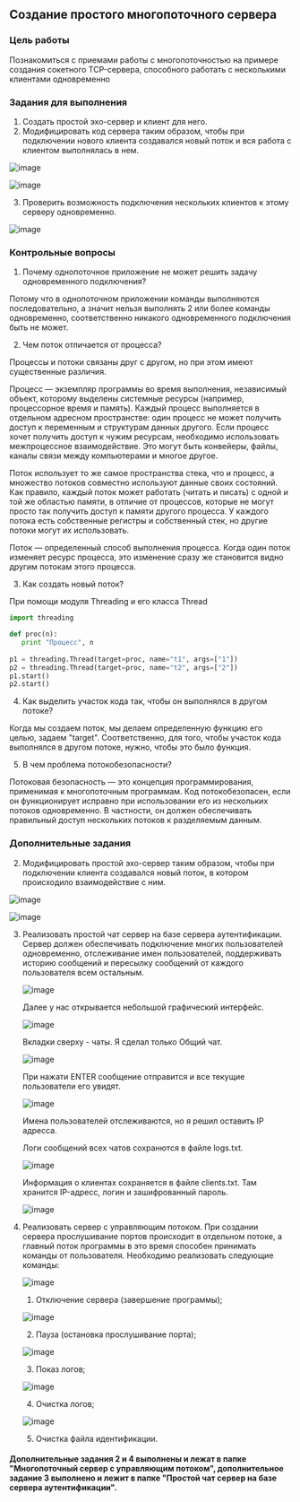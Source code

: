 <!----- Conversion time: 0.718 seconds.
Using this Markdown file:

1. Cut and paste this output into your source file.
2. See the notes and action items below regarding this conversion run.
3. Check the rendered output (headings, lists, code blocks, tables) for proper
   formatting and use a linkchecker before you publish this page.

Conversion notes:

* Docs to Markdown version 1.0β17
* Wed Sep 18 2019 01:52:00 GMT-0700 (PDT)
* Source doc: https://docs.google.com/open?id=1SEODmwLcgVdQijJMZ6Xc3YQ0lqnkc72w-gccG4AkpqU
----->

## Создание простого многопоточного сервера

### Цель работы

Познакомиться с приемами работы с многопоточностью на примере создания сокетного TCP-сервера, способного работать с несколькими клиентами одновременно

### Задания для выполнения

1. Создать простой эхо-сервер и клиент для него.
3. Модифицировать код сервера таким образом, чтобы при подключении нового клиента создавался новый поток и вся работа с клиентом выполнялась в нем.

![image](https://user-images.githubusercontent.com/70547060/138162029-87ce2759-c451-4ddd-96ab-6eb8e850cf04.png)

![image](https://user-images.githubusercontent.com/70547060/138162049-8a04381a-f1d5-4979-8835-e16cb221c99a.png)

3. Проверить возможность подключения нескольких клиентов к этому серверу одновременно. 

![image](https://user-images.githubusercontent.com/70547060/138162158-f2abd2dc-6e3b-4a16-b57f-6b39c17dfbc2.png)

### Контрольные вопросы

1. Почему однопоточное приложение не может решить задачу одновременного подключения?

Потому что в однопоточном приложении команды выполняются последовательно, а значит нельзя выполнять 2 или более команды одновременно, соответственно никакого одновременного подключения быть не может.

2. Чем поток отличается от процесса?

Процессы и потоки связаны друг с другом, но при этом имеют существенные различия.

Процесс — экземпляр программы во время выполнения, независимый объект, которому выделены системные ресурсы (например, процессорное время и память). Каждый процесс выполняется в отдельном адресном пространстве: один процесс не может получить доступ к переменным и структурам данных другого. Если процесс хочет получить доступ к чужим ресурсам, необходимо использовать межпроцессное взаимодействие. Это могут быть конвейеры, файлы, каналы связи между компьютерами и многое другое.

Поток использует то же самое пространства стека, что и процесс, а множество потоков совместно используют данные своих состояний. Как правило, каждый поток может работать (читать и писать) с одной и той же областью памяти, в отличие от процессов, которые не могут просто так получить доступ к памяти другого процесса. У каждого потока есть собственные регистры и собственный стек, но другие потоки могут их использовать.

Поток — определенный способ выполнения процесса. Когда один поток изменяет ресурс процесса, это изменение сразу же становится видно другим потокам этого процесса.

3. Как создать новый поток?

При помощи модуля Threading и его класса Thread

```python
import threading 

def proc(n):
   print "Процесс", n
 
p1 = threading.Thread(target=proc, name="t1", args=["1"])
p2 = threading.Thread(target=proc, name="t2", args=["2"])
p1.start()
p2.start()
```

4. Как выделить участок кода так, чтобы он выполнялся в другом потоке?

Когда мы создаем поток, мы делаем определенную функцию его целью, задаем "target". Соответственно, для того, чтобы участок кода выполнялся в другом потоке, нужно, чтобы это было функция.

5. В чем проблема потокобезопасности?

Потоковая безопасность — это концепция программирования, применимая к многопоточным программам. Код потокобезопасен, если он функционирует исправно при использовании его из нескольких потоков одновременно. В частности, он должен обеспечивать правильный доступ нескольких потоков к разделяемым данным.


### Дополнительные задания

2. Модифицировать простой эхо-сервер таким образом, чтобы при подключении клиента создавался новый поток, в котором происходило взаимодействие с ним.

![image](https://user-images.githubusercontent.com/70547060/138312150-5e63a458-d835-42a4-b5ce-44a6ee89ec49.png)

![image](https://user-images.githubusercontent.com/70547060/138312224-b0060d76-e111-440e-a444-a596969fb442.png)

3. Реализовать простой чат сервер на базе сервера аутентификации. Сервер должен обеспечивать подключение многих пользователей одновременно, отслеживание имен пользователей, поддерживать историю сообщений и пересылку сообщений от каждого пользователя всем остальным. 

   ![image](https://user-images.githubusercontent.com/70547060/138375285-7338e00d-8641-4548-be08-0197f255ca3c.png)

   Далее у нас открывается небольшой графический интерфейс.

   ![image](https://user-images.githubusercontent.com/70547060/138375313-5949f47d-f71c-4de5-947a-b2731b53a65e.png)

   Вкладки сверху - чаты. Я сделал только Общий чат. 

   ![image](https://user-images.githubusercontent.com/70547060/138375360-0058dde7-ab0d-4c69-967a-3caa197cc1ce.png)
   
   При нажати ENTER сообщение отправится и все текущие пользователи его увидят.

   ![image](https://user-images.githubusercontent.com/70547060/138375381-8db19e4a-b4dc-48f2-817c-d9d801529b1b.png)

   Имена пользователей отслеживаются, но я решил оставить IP адресса. 

   Логи сообщений всех чатов сохранются в файле logs.txt.

   ![image](https://user-images.githubusercontent.com/70547060/138375484-990df498-b126-421c-a657-f4b30922ba82.png)

   Информация о клиентах сохраняется в файле clients.txt. Там хранится IP-адресс, логин и зашифрованный пароль.

   ![image](https://user-images.githubusercontent.com/70547060/138375522-792f1c4b-6e77-4095-a3aa-1674c6721bbc.png)

4. Реализовать сервер с управляющим потоком. При создании сервера прослушивание портов происходит в отдельном потоке, а главный поток программы в это время способен принимать команды от пользователя. Необходимо реализовать следующие команды:
    
    ![image](https://user-images.githubusercontent.com/70547060/138312407-5563401a-24b7-4564-9f8e-2617f0a5cb4f.png)
    
    1. Отключение сервера (завершение программы);
    
    ![image](https://user-images.githubusercontent.com/70547060/138312456-1cf574f1-4448-4020-92be-174eacb2d1b8.png)

    2. Пауза (остановка прослушивание порта);
    
    ![image](https://user-images.githubusercontent.com/70547060/138312512-9c45b828-d120-4cab-80d1-3e87ce9055f3.png)
    
    3. Показ логов;
    
    ![image](https://user-images.githubusercontent.com/70547060/138312612-06351ad8-34e0-4263-9bca-419b69548360.png)

    4. Очистка логов;
    
    ![image](https://user-images.githubusercontent.com/70547060/138312653-eb8767c4-c4ae-4c0d-b456-ba72c08ebee4.png)
    
    5. Очистка файла идентификации.


#### Дополнительные задания 2 и 4 выполнены и лежат в папке "Многопоточный сервер с управляющим потоком", дополнительное задание 3 выполнено и лежит в папке "Простой чат сервер на базе сервера аутентификации". 
<!-- Docs to Markdown version 1.0β17 -->
